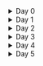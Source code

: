 <details>
<summary>Day 0 </summary>
 
## Tools installation 

### 1. iverilog

installed iverilog using below command

``` sudo apt-get install iverilog ```


### 2. gtkwave

installed gtkwave using below command

``` sudo apt install gtkwave ```



### 3. YOSYS

commands to install yosys
``` git clone https://github.com/YosysHQ/yosys.git
cd yosys 
sudo apt install make (if not installed)
sudo apt-get install build-essential clang bison flex \
   libreadline-dev gawk tcl-dev libffi-dev git \
   graphviz xdot pkg-config python3 libboost-system-dev \
   libboost-python-dev libboost-filesystem-dev zlib1g-dev
 make 
 sudo make install
``` 

</details>

<details>
<summary>Day 1 </summary>
 Tools installation 
</details>

<details>
<summary>Day 2 </summary>
 Tools installation 
</details>

<details>
<summary>Day 3 </summary>
 Tools installation 
</details>

<details>
<summary>Day 4 </summary>
 Tools installation 
</details>

<details>
<summary>Day 5 </summary>
 Tools installation 
</details>
